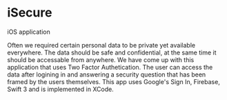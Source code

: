 # iSecure
iOS application

Often we required certain personal data to be private yet available everywhere. The data should be safe and confidential, at the same time it should be accessable from anywhere.
We have come up with this application that uses Two Factor Authetication. The user can access the data after logining in and answering a security question that has been framed by the users themselves. 
This app uses Google's Sign In, Firebase, Swift 3 and is implemented in XCode.
